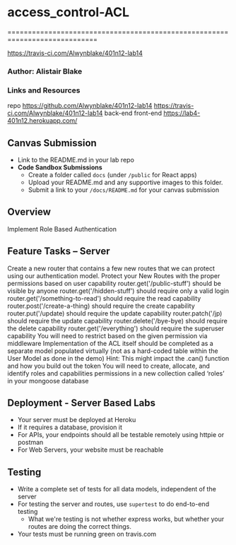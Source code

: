 # access_control-ACL

============================================================================

https://travis-ci.com/Alwynblake/401n12-lab14

### Author: Alistair Blake

### Links and Resources
repo https://github.com/Alwynblake/401n12-lab14
https://travis-ci.com/Alwynblake/401n12-lab14
back-end
front-end https://lab4-401n12.herokuapp.com/
## Canvas Submission
* Link to the README.md in your lab repo
* **Code Sandbox Submissions**
  * Create a folder called `docs` (under `/public` for React apps)
  * Upload your README.md and any supportive images to this folder.
  * Submit a link to your `/docs/README.md` for your canvas submission
  
## Overview
Implement Role Based Authentication

## Feature Tasks – Server
Create a new router that contains a few new routes that we can protect using our authentication model.
Protect your New Routes with the proper permissions based on user capability
router.get('/public-stuff') should be visible by anyone
router.get('/hidden-stuff') should require only a valid login
router.get('/something-to-read') should require the read capability
router.post('/create-a-thing) should require the create capability
router.put('/update) should require the update capability
router.patch('/jp) should require the update capability
router.delete('/bye-bye) should require the delete capability
router.get('/everything') should require the superuser capability
You will need to restrict based on the given permission via middleware
Implementation of the ACL itself should be completed as a separate model populated virtually (not as a hard-coded table within the User Model as done in the demo)
Hint: This might impact the .can() function and how you build out the token
You will need to create, allocate, and identify roles and capabilities permissions in a new collection called ‘roles’ in your mongoose database

## Deployment - Server Based Labs
 * Your server must be deployed at Heroku
 * If it requires a database, provision it
 * For APIs, your endpoints should all be testable remotely using httpie or postman
 * For Web Servers, your website must be reachable

## Testing
 * Write a complete set of tests for all data models, independent of the server
 * For testing the server and routes, use `supertest` to do end-to-end testing
   * What we're testing is not whether express works, but whether your routes are doing the correct things.
 * Your tests must be running green on travis.com
 
